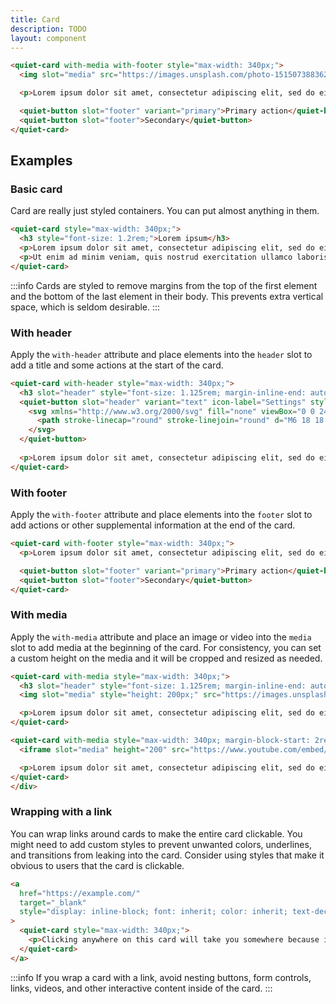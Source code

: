 ```yaml
---
title: Card
description: TODO
layout: component
---
```


```html {.example}
<quiet-card with-media with-footer style="max-width: 340px;">
  <img slot="media" src="https://images.unsplash.com/photo-1515073883629-5e2924e3e106?q=80&w=1000&auto=format&fit=crop&ixlib=rb-4.0.3&ixid=M3wxMjA3fDB8MHxwaG90by1wYWdlfHx8fGVufDB8fHx8fA%3D%3D" alt="A tabby kitten sleeps next to a toy mouse.">

  <p>Lorem ipsum dolor sit amet, consectetur adipiscing elit, sed do eiusmod tempor incididunt ut labore et dolore magna aliqua.</p>

  <quiet-button slot="footer" variant="primary">Primary action</quiet-button>
  <quiet-button slot="footer">Secondary</quiet-button>
</quiet-card>
```

## Examples

### Basic card

Card are really just styled containers. You can put almost anything in them.

```html {.example}
<quiet-card style="max-width: 340px;">
  <h3 style="font-size: 1.2rem;">Lorem ipsum</h3>
  <p>Lorem ipsum dolor sit amet, consectetur adipiscing elit, sed do eiusmod tempor incididunt ut labore et dolore magna aliqua.</p>
  <p>Ut enim ad minim veniam, quis nostrud exercitation ullamco laboris nisi ut aliquip ex ea commodo consequat.</p>
</quiet-card>
```

:::info
Cards are styled to remove margins from the top of the first element and the bottom of the last element in their body. This prevents extra vertical space, which is seldom desirable.
:::

### With header

Apply the `with-header` attribute and place elements into the `header` slot to add a title and some actions at the start of the card.

```html {.example}
<quiet-card with-header style="max-width: 340px;">
  <h3 slot="header" style="font-size: 1.125rem; margin-inline-end: auto; margin-block: 0;">Lorem ipsum</h3>
  <quiet-button slot="header" variant="text" icon-label="Settings" style="margin-inline-end: -.75rem;">
    <svg xmlns="http://www.w3.org/2000/svg" fill="none" viewBox="0 0 24 24" stroke-width="1.5" stroke="currentColor">
      <path stroke-linecap="round" stroke-linejoin="round" d="M6 18 18 6M6 6l12 12" />
    </svg>
  </quiet-button>
  
  <p>Lorem ipsum dolor sit amet, consectetur adipiscing elit, sed do eiusmod tempor incididunt ut labore et dolore magna aliqua.</p>
</quiet-card>
```

### With footer

Apply the `with-footer` attribute and place elements into the `footer` slot to add actions or other supplemental information at the end of the card.

```html {.example}
<quiet-card with-footer style="max-width: 340px;">
  <p>Lorem ipsum dolor sit amet, consectetur adipiscing elit, sed do eiusmod tempor incididunt ut labore et dolore magna aliqua.</p>

  <quiet-button slot="footer" variant="primary">Primary action</quiet-button>
  <quiet-button slot="footer">Secondary</quiet-button>
</quiet-card>
```

### With media

Apply the `with-media` attribute and place an image or video into the `media` slot to add media at the beginning of the card. For consistency, you can set a custom height on the media and it will be cropped and resized as needed.

```html {.example}
<quiet-card with-media style="max-width: 340px;">
  <h3 slot="header" style="font-size: 1.125rem; margin-inline-end: auto; margin-block: 0;">Lorem ipsum</h3>
  <img slot="media" style="height: 200px;" src="https://images.unsplash.com/photo-1498336179775-9836baef8fdf?q=80&w=1000&auto=format&fit=crop&ixlib=rb-4.0.3&ixid=M3wxMjA3fDB8MHxwaG90by1wYWdlfHx8fGVufDB8fHx8fA%3D%3D" alt="A fluffy kitten sprawls out on a red pillow with its eyes closed and paws in the air.">

  <p>Lorem ipsum dolor sit amet, consectetur adipiscing elit, sed do eiusmod tempor incididunt ut labore et dolore magna aliqua.</p>
</quiet-card>

<quiet-card with-media style="max-width: 340px; margin-block-start: 2rem;">
  <iframe slot="media" height="200" src="https://www.youtube.com/embed/fOd16PT1S7A?si=EOT0GM82FbYsNSzj&amp;controls=0" title="YouTube video player" frameborder="0" allow="accelerometer; autoplay; clipboard-write; encrypted-media; gyroscope; picture-in-picture; web-share" allowfullscreen></iframe>

  <p>Lorem ipsum dolor sit amet, consectetur adipiscing elit, sed do eiusmod tempor incididunt ut labore et dolore magna aliqua.</p>
</quiet-card>
</div>
```

### Wrapping with a link

You can wrap links around cards to make the entire card clickable. You might need to add custom styles to prevent unwanted colors, underlines, and transitions from leaking into the card. Consider using styles that make it obvious to users that the card is clickable.

```html {.example}
<a 
  href="https://example.com/" 
  target="_blank" 
  style="display: inline-block; font: inherit; color: inherit; text-decoration: inherit;"
>
  <quiet-card style="max-width: 340px;">
    <p>Clicking anywhere on this card will take you somewhere because it's surrounded by a link.</p>
  </quiet-card>
</a>
```

:::info
If you wrap a card with a link, avoid nesting buttons, form controls, links, videos, and other interactive content inside of the card.
:::
